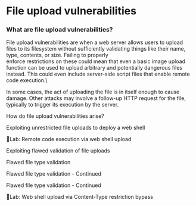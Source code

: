 # File upload vulnerabilities

### What are file upload vulnerabilities? <a href="#id-4974f48e-130e-4467-ad4c-81ffe360bcb1" id="id-4974f48e-130e-4467-ad4c-81ffe360bcb1"></a>

File upload vulnerabilities are when a web server allows users to upload files to its filesystem without sufficiently validating things like their name, type, contents, or size. Failing to properly\
enforce restrictions on these could mean that even a basic image upload function can be used to upload arbitrary and potentially dangerous files instead. This could even include server-side script files that enable remote code execution.\


In some cases, the act of uploading the file is in itself enough to cause damage. Other attacks may involve a follow-up HTTP request for the file, typically to trigger its execution by the server.

How do file upload vulnerabilities arise?

Exploiting unrestricted file uploads to deploy a web shell

🧪Lab: Remote code execution via web shell upload

Exploiting flawed validation of file uploads

Flawed file type validation

Flawed file type validation - Continued

Flawed file type validation - Continued

🧪Lab: Web shell upload via Content-Type restriction bypass

